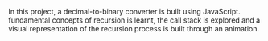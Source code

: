 In this project, a decimal-to-binary converter is built using JavaScript. fundamental concepts of recursion is learnt, the call stack is explored and a visual representation of the recursion process is built through an animation.
